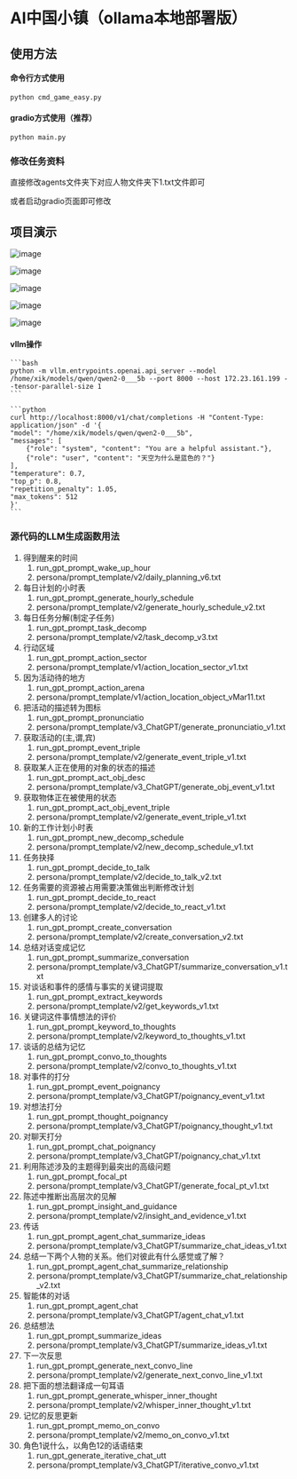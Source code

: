 # AI中国小镇（ollama本地部署版）

## 使用方法
#### 命令行方式使用
    python cmd_game_easy.py     

#### gradio方式使用（推荐）
    python main.py    

###  修改任务资料
直接修改agents文件夹下对应人物文件夹下1.txt文件即可

或者启动gradio页面即可修改

## 项目演示
![image](./readme_img/gradio.png "gradio")

![image](./readme_img/day1.png "第一天")

![image](./readme_img/code.png "代码1")

![image](./readme_img/code2.png "代码2")

![image](./readme_img/ollama.png "ollama")

#### vllm操作
    ```bash
    python -m vllm.entrypoints.openai.api_server --model /home/xik/models/qwen/qwen2-0___5b --port 8000 --host 172.23.161.199 --tensor-parallel-size 1
    ```

    ```python
    curl http://localhost:8000/v1/chat/completions -H "Content-Type: application/json" -d '{
    "model": "/home/xik/models/qwen/qwen2-0___5b",
    "messages": [
        {"role": "system", "content": "You are a helpful assistant."},
        {"role": "user", "content": "天空为什么是蓝色的？"}
    ],
    "temperature": 0.7,
    "top_p": 0.8,
    "repetition_penalty": 1.05,
    "max_tokens": 512
    }'
    ```

### 源代码的LLM生成函数用法
1. 得到醒来的时间  
   1. run_gpt_prompt_wake_up_hour 
   2. persona/prompt_template/v2/daily_planning_v6.txt
2. 每日计划的小时表
   1. run_gpt_prompt_generate_hourly_schedule
   2. persona/prompt_template/v2/generate_hourly_schedule_v2.txt
3. 每日任务分解(制定子任务)
   1. run_gpt_prompt_task_decomp
   2. persona/prompt_template/v2/task_decomp_v3.txt
4. 行动区域
   1. run_gpt_prompt_action_sector
   2. persona/prompt_template/v1/action_location_sector_v1.txt
5. 因为活动待的地方
   1. run_gpt_prompt_action_arena
   2. persona/prompt_template/v1/action_location_object_vMar11.txt
6. 把活动的描述转为图标
   1. run_gpt_prompt_pronunciatio
   2. persona/prompt_template/v3_ChatGPT/generate_pronunciatio_v1.txt
7. 获取活动的(主,谓,宾)
   1. run_gpt_prompt_event_triple
   2. persona/prompt_template/v2/generate_event_triple_v1.txt
8. 获取某人正在使用的对象的状态的描述
   1. run_gpt_prompt_act_obj_desc
   2. persona/prompt_template/v3_ChatGPT/generate_obj_event_v1.txt
9. 获取物体正在被使用的状态
   1. run_gpt_prompt_act_obj_event_triple
   2. persona/prompt_template/v2/generate_event_triple_v1.txt
10. 新的工作计划小时表
    1. run_gpt_prompt_new_decomp_schedule
    2. persona/prompt_template/v2/new_decomp_schedule_v1.txt
11. 任务抉择
    1. run_gpt_prompt_decide_to_talk
    2. persona/prompt_template/v2/decide_to_talk_v2.txt
12. 任务需要的资源被占用需要决策做出判断修改计划
    1. run_gpt_prompt_decide_to_react
    2. persona/prompt_template/v2/decide_to_react_v1.txt
13. 创建多人的讨论
    1.  run_gpt_prompt_create_conversation
    2. persona/prompt_template/v2/create_conversation_v2.txt
14. 总结对话变成记忆
    1.  run_gpt_prompt_summarize_conversation
    2. persona/prompt_template/v3_ChatGPT/summarize_conversation_v1.txt
15. 对谈话和事件的感情与事实的关键词提取
    1. run_gpt_prompt_extract_keywords
    2. persona/prompt_template/v2/get_keywords_v1.txt
16. 关键词这件事情想法的评价
    1. run_gpt_prompt_keyword_to_thoughts
    2. persona/prompt_template/v2/keyword_to_thoughts_v1.txt
17. 谈话的总结为记忆
    1. run_gpt_prompt_convo_to_thoughts
    2. persona/prompt_template/v2/convo_to_thoughts_v1.txt
18. 对事件的打分
    1. run_gpt_prompt_event_poignancy
    2. persona/prompt_template/v3_ChatGPT/poignancy_event_v1.txt
19. 对想法打分
    1. run_gpt_prompt_thought_poignancy
    2. persona/prompt_template/v3_ChatGPT/poignancy_thought_v1.txt
20. 对聊天打分
    1. run_gpt_prompt_chat_poignancy
    2. persona/prompt_template/v3_ChatGPT/poignancy_chat_v1.txt
21. 利用陈述涉及的主题得到最突出的高级问题
    1. run_gpt_prompt_focal_pt
    2. persona/prompt_template/v3_ChatGPT/generate_focal_pt_v1.txt
22. 陈述中推断出高层次的见解
    1. run_gpt_prompt_insight_and_guidance
    2. persona/prompt_template/v2/insight_and_evidence_v1.txt
23. 传话
    1. run_gpt_prompt_agent_chat_summarize_ideas
    2. persona/prompt_template/v3_ChatGPT/summarize_chat_ideas_v1.txt
24. 总结一下两个人物的关系。他们对彼此有什么感觉或了解？
    1. run_gpt_prompt_agent_chat_summarize_relationship
    2. persona/prompt_template/v3_ChatGPT/summarize_chat_relationship_v2.txt
25. 智能体的对话
    1. run_gpt_prompt_agent_chat
    2. persona/prompt_template/v3_ChatGPT/agent_chat_v1.txt
26. 总结想法
    1. run_gpt_prompt_summarize_ideas
    2. persona/prompt_template/v3_ChatGPT/summarize_ideas_v1.txt
27. 下一次反思
    1. run_gpt_prompt_generate_next_convo_line
    2. persona/prompt_template/v2/generate_next_convo_line_v1.txt
28. 把下面的想法翻译成一句耳语
    1. run_gpt_prompt_generate_whisper_inner_thought
    2. persona/prompt_template/v2/whisper_inner_thought_v1.txt
29. 记忆的反思更新
    1. run_gpt_prompt_memo_on_convo
    2. persona/prompt_template/v2/memo_on_convo_v1.txt
30. 角色1说什么，以角色12的话语结束
    1. run_gpt_generate_iterative_chat_utt
    2. persona/prompt_template/v3_ChatGPT/iterative_convo_v1.txt

